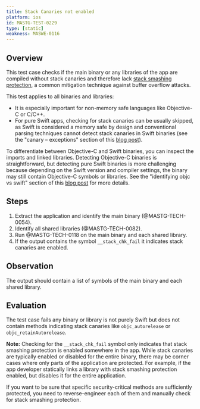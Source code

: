 ```yaml
---
title: Stack Canaries not enabled
platform: ios
id: MASTG-TEST-0229
type: [static]
weakness: MASWE-0116
---
```


## Overview

This test case checks if the main binary or any libraries of the app are compiled without stack canaries and therefore lack [stack smashing protection](../../../Document/0x06i-Testing-Code-Quality-and-Build-Settings.md/#binary-protection-mechanisms), a common mitigation technique against buffer overflow attacks.

This test applies to all binaries and libraries:

- It is especially important for non-memory safe languages like Objective-C or C/C++.
- For pure Swift apps, checking for stack canaries can be usually skipped, as Swift is considered a memory safe by design and conventional parsing techniques cannot detect stack canaries in Swift binaries (see the "canary – exceptions" section of this [blog post](https://sensepost.com/blog/2021/on-ios-binary-protections/)).

To differentiate between Objective-C and Swift binaries, you can inspect the imports and linked libraries. Detecting Objective-C binaries is straightforward, but detecting pure Swift binaries is more challenging because depending on the Swift version and compiler settings, the binary may still contain Objective-C symbols or libraries. See the "identifying objc vs swift" section of this [blog post](https://sensepost.com/blog/2021/on-ios-binary-protections/) for more details.

## Steps

1. Extract the application and identify the main binary (@MASTG-TECH-0054).
2. Identify all shared libraries (@MASTG-TECH-0082).
3. Run @MASTG-TECH-0118 on the main binary and each shared library.
4. If the output contains the symbol `__stack_chk_fail` it indicates stack canaries are enabled.

## Observation

The output should contain a list of symbols of the main binary and each shared library.

## Evaluation

The test case fails any binary or library is not purely Swift but does not contain methods indicating stack canaries like `objc_autorelease` or `objc_retainAutorelease`.

**Note:** Checking for the `__stack_chk_fail` symbol only indicates that stack smashing protection is enabled somewhere in the app. While stack canaries are typically enabled or disabled for the entire binary, there may be corner cases where only parts of the application are protected. For example, if the app developer statically links a library with stack smashing protection enabled, but disables it for the entire application.

If you want to be sure that specific security-critical methods are sufficiently protected, you need to reverse-engineer each of them and manually check for stack smashing protection.
